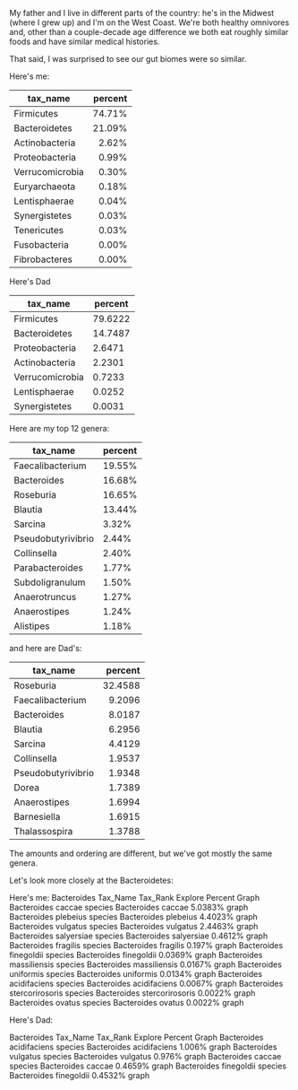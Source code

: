 My father and I live in different parts of the country: he's in the Midwest (where I grew up) and I'm on the West Coast. We're both healthy omnivores and, other than a couple-decade age difference we both eat roughly similar foods and have similar medical histories.

That said, I was surprised to see our gut biomes were so similar.

Here's me:

| **tax_name**        	| **percent** 	|
|-----------------	|--------:	|
| Firmicutes      	|  74.71% 	|
| Bacteroidetes   	|  21.09% 	|
| Actinobacteria  	|   2.62% 	|
| Proteobacteria  	|   0.99% 	|
| Verrucomicrobia 	|   0.30% 	|
| Euryarchaeota   	|   0.18% 	|
| Lentisphaerae   	|   0.04% 	|
| Synergistetes   	|   0.03% 	|
| Tenericutes     	|   0.03% 	|
| Fusobacteria    	|   0.00% 	|
| Fibrobacteres   	|   0.00% 	|

Here's Dad

| tax_name        | percent |
|-----------------|---------|
| Firmicutes      | 79.6222 |
| Bacteroidetes   | 14.7487 |
| Proteobacteria  |  2.6471 |
| Actinobacteria  |  2.2301 |
| Verrucomicrobia |  0.7233 |
| Lentisphaerae   |  0.0252 |
| Synergistetes   |  0.0031 |


Here are my top 12 genera:

| tax_name           | percent |
|--------------------|---------|
| Faecalibacterium   |  19.55% |
| Bacteroides        |  16.68% |
| Roseburia          |  16.65% |
| Blautia            |  13.44% |
| Sarcina            |   3.32% |
| Pseudobutyrivibrio |   2.44% |
| Collinsella        |   2.40% |
| Parabacteroides    |   1.77% |
| Subdoligranulum    |   1.50% |
| Anaerotruncus      |   1.27% |
| Anaerostipes       |   1.24% |
| Alistipes          |   1.18% |

and here are Dad's:

| tax_name           | percent |
|--------------------|--------:|
| Roseburia          | 32.4588 |
| Faecalibacterium   |  9.2096 |
| Bacteroides        |  8.0187 |
| Blautia            |  6.2956 |
| Sarcina            |  4.4129 |
| Collinsella        |  1.9537 |
| Pseudobutyrivibrio |  1.9348 |
| Dorea              |  1.7389 |
| Anaerostipes       |  1.6994 |
| Barnesiella        |  1.6915 |
| Thalassospira      |  1.3788 |

The amounts and ordering are different, but we've got mostly the same genera. 

Let's look more closely at the Bacteroidetes:


Here's me:
Bacteroides
Tax_Name
Tax_Rank
Explore
Percent
Graph
Bacteroides caccae
species
Bacteroides caccae
5.0383%
graph
Bacteroides plebeius
species
Bacteroides plebeius
4.4023%
graph
Bacteroides vulgatus
species
Bacteroides vulgatus
2.4463%
graph
Bacteroides salyersiae
species
Bacteroides salyersiae
0.4612%
graph
Bacteroides fragilis
species
Bacteroides fragilis
0.197%
graph
Bacteroides finegoldii
species
Bacteroides finegoldii
0.0369%
graph
Bacteroides massiliensis
species
Bacteroides massiliensis
0.0167%
graph
Bacteroides uniformis
species
Bacteroides uniformis
0.0134%
graph
Bacteroides acidifaciens
species
Bacteroides acidifaciens
0.0067%
graph
Bacteroides stercorirosoris
species
Bacteroides stercorirosoris
0.0022%
graph
Bacteroides ovatus
species
Bacteroides ovatus
0.0022%
graph
 
Here's Dad:

Bacteroides
Tax_Name
Tax_Rank
Explore
Percent
Graph
Bacteroides acidifaciens
species
Bacteroides acidifaciens
1.006%
graph
Bacteroides vulgatus
species
Bacteroides vulgatus
0.976%
graph
Bacteroides caccae
species
Bacteroides caccae
0.4659%
graph
Bacteroides finegoldii
species
Bacteroides finegoldii
0.4532%
graph
 

